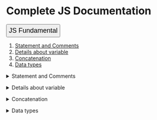 # Complete JS Documentation
<a name='top'></a>
<button style='padding:5px; font-size:18px;'>JS Fundamental</button>

1. [Statement and Comments](#Statement)
1. [Details about variable](#variable)
1. [Concatenation](#Concatenation)
1. [Data types](#dataTypes)

<a name='Statement'></a>
<details>
<summary> Statement and Comments</summary>
<h1> Statement and comments </h1>

> ***Statement***

Statement is a command. After complete command use (;). In below two variable is seperate statement.
### Example:
```js
var name;
let age;
```
> ***Comments***

In JavaScript, comments can be added using either double slashes (//) or a forward slash followed by an asterisk (/*) and an asterisk followed by a forward slash (*/).

Single-line comments, which are ignored by the JavaScript interpreter, can be added using double slashes:

`// This is a single-line comment`

Multi-line comments, which can span multiple lines and are also ignored by the interpreter, can be added using forward slash and asterisk:
```js
/* This is a
multi-line comment */
```
[Go to top:arrow_up: ](#top)
</details>


<a name='variable'></a>
<details>
<h1>Details about variable </h1>
    <summary>Details about variable</summary>

<button style='padding:3px; font-size:16px'>Learning summary</button>
- what is variable.
- Declaration of variable.
- Rules of assigning variable name.
- Assign value in variable.
- System of Re-assign value.
- Difference between var, let and const.
- Local and Global variable/scope.

> ***What is Variable?***  

Variable is a Container which store data.

> ***Declaration of Variable***

By three keyword declare variable.
- var
- let
- const  

### Example of declare variable
```js
var name;
let age;
const className;
```
> ***Rules of assigning variable name***

- Names can contain letters, digits, underscores, and dollar signs.
- Names must begin with a letter not number.
- Names can also begin with $ and _ (but we will not use it in this tutorial).
- Names are case sensitive (y and Y are different variables).
- Reserved words (like JavaScript keywords) cannot be used as names.
- Don't use ' ' or " " in variable name.

> Assign value in variable

Assign value in variable by = (assignment operator).

### Emample  of assign value:
```js
var name = "Anamul";
let age = 36;
const ClassName = 'Nine"
```
> ***Re-assign value***

When re-assign value in declared variable cann't use var, let and const.
```js
// Declare a variable with value
let name = 'Anamul';
console.log(name) // Result - Anamul

// Re-assign value in declared variable
name = 'Haque'
console.log(name) // Result - Haque
```
> ***Difference between var, let, const***

- var
    - variable can be re-declared by var
    - value can be re-assigned by var
- let
   - variable can't be re-declared by let
    - value can be re-assigned by let
- const
   - variable can't be re-declared by const
    - value can't be re-assigned by const

[Go to top:arrow_up: ](#top)

</details>


<a name='Concatenation'></a>

<details>
<summary>Concatenation</summary>

<h1> Concatenation </h1

<button style='padding:3px; font-size:16px'>Learning summary</button>
- Traditional concatenation using the plus (+) operator.
- concatenation with backtick (`).

> ***Traditional concatenation***
### Example:
```js
// Declare variable and assign value
const name = "Anamul";
const age = 35;

// Without Space
const bioData = "My name is" + name +"." + "I am" + age + "years old."
console.log(bioData);
// Output - My name isAnamul.I am35years old.

// With Space after is,am and before years
const bioData1 = "My name is " + name +"." + "I am " + age + " years old."
console.log(bioData1);
// Output - My name is Anamul.I am 35 years old.

// With Space " " 
const bioData2 = "My name is"+ " " + name +"." + "I am"+" " + age + " " + "years old."
console.log(bioData2);
// Output - My name is Anamul.I am 35 years old.
```
> ***concatenation with backtick (`)***

The rule of concatenation with backtick in JavaScript (also known as template literals) is to use the backtick (`) character instead of single or double quotes to define a string. Within the backticks, you can use expressions enclosed in ${} to concatenate variables or other expressions into the string.

For example, if you have a variable "name" with the value "John" and another variable "age" with the value 30, you can concatenate them into a string using the backtick notation like this:
```js
let name = "John";
let age = 30;
let message = `My name is ${name} and I am ${age} years old.`;
console.log(message);
```
This will output the following string: "My name is John and I am 30 years old."

The backtick notation allows for more readable and flexible string concatenation compared to traditional concatenation using the + operator. It also allows for multiline strings without the need for concatenating multiple lines using the + operator.
```js
let poem = `Roses are red
Violets are blue
Sugar is sweet
And so are you`;

console.log(poem);
```
[Go to top:arrow_up: ](#top)
</details>


<a name='dataType'></a>

<details>
--------------------------------------------------------------------------------------------------------
<summary>Data types</summary>
<h1>Data types</h1>

Ther are two types of data:  
1. Premitive data type.
2. Object/Reference type data.

> ***Premitive data type***

There are seven premitive type data:
1. Number: Use for decimal and integers (let age=25)
2. String: Sequence of characters. Used for text by Single or double cotation (let name='Anamul')
3. Boolean: Logical type that can only be true of false. Used for taking decision (let absent = true)
4. Undefined: Value taken by a variable that is not yet define (Empty value) (let age;)
5. Null: Means empty value;
6. Symbol: Vlue that is unique and connot be changed.
7. Bigint: For use large integers number.

> ***Object/Reference type data***

1. object.
2. Array.
3. date.

> ***Discription of Number type data***
- এই ডাটা লিখার সময় কোটেশন ব্যতিত লিখতে হয়।
- নাম্বারকে কোটেশনের মধ্যে লিখলে তা স্ট্রিং হয়ে যায়।
- এই ডাটায় দশমিক ব্যবহার করলে তাকে integer  বলে।
- এই ডাটায় দশমিক ব্যবহার না করলে তাকে floating point/decimal বলে। 
### _infinity Error:_
- 0 দিয়ে কাউকে ভাগ কররে যে ইরর আসবে তাকে infinity Error বলে। (let length = 25/0;)

### _non  Error:_
- স্ট্রিং এর সাথে কোন ম্যাথম্যাথিক্যাল অপারেশন করলে যে ইরর আসবে তাকে non Error বলে। (let length = "25"/0;)

> ***Discription of String type data***
- এই ডাটা লিখার সময় ডাবল বা সিংগেল কোটেশনের মধ্যে লিখতে হয়।
```js 
let name="Anamul"
```
- নাম্বারকে কোটেশনের মধ্যে লিখলে সেটি স্ট্রিং টাইপ ডাটা হয়ে যায়।
```js 
let mobile="01735..."
```
- ডাটার ভিতরে সিংগেল কোটেশনের অবজেক্ট থাকলে স্ট্রিং ডাবল কোটেশনে লিখতে হবে।
```js 
let abbr="'WWW'-World wide web"
```
- ডাটার ভিতরে ডাবল কোটেশনের অবজেক্ট থাকলে স্ট্রিং সিংগেল কোটেশনে লিখতে হবে।
```js 
let abbr=' "WWW"-World wide web'
```
## _Escape Character in string:_

|Code| Result | Description |  	
| --- | --- | --- |
| \\' | ' | Single quote |
| \\" | " | double quote |
| \\\ | \ | Backslace |
| \b  |  |  Backspace|
|\f |  | Form Feed |
|\n |  | New Line |
| \r|  | Carriage Return |
|\t |  | Horizontal Tabulator |
|\v |  | Vertical Tabulator |

## _String–type-data with (Backtick) (`):_
- Backtick দিয়ে স্ট্রিং লিখার নিয়মঃ
```js
let data =`I am a Student`
```
- Backtick দিয়ে লিখিত স্ট্রিং এর মধ্যে কোন ভেরিয়েবল এর ভেল্যু প্রিন্ট করতে হলে ${} এর ভিতরে ভেরিয়েবল লিখতে হবে।

```js
let firstName='Anamul";
let lastName='Haque';
let fullName = `${firstName} ${lastName}
```
> ***Description of null type data:***
- এই ডাটার অর্থ হল খালি ডাটা।
- যখন কোন ভেরিয়েবল এর ডাটা জানা থাকেনা অথবা পরবর্তীতে ইউজার থেকে ইনপুট আসবে তখন এই টাইপ ভেরিয়েবল ডিক্লিয়ার করা হয়।
- ইউজার কর্তৃক ইনপুট করার কথা কিন্তু ডাট না দিয়ে সাবমিট করলে null প্রদর্শিত হবে।
```js
let name = null;
let age = " ";
```
> ***Description of undefine type data:***
- এই ডাটার অর্থ হল ডাটার্টি undefine
- যখন কোন ভেরিয়েবল এ ভেল্যু এ্যাসাইন না করা হয় তখন undefine ইরর আসবে।
```js
let name;
console.log(name); // output - undefine
```
> ***Decription of Booleans type data:***
- এই ডাটায় শুধুমাত্র true এবং false থাকে।
```js
let x = true;
let y = false;
```
> ***Truthy and Falsy value:***

In JS there are five false value and all other is true value.
### _Five falsy value:_
    0 
    ""
    undefine
    null
    NaN
### _Example of falsy and truthly value:_
```js
console.log(Boolean("")); //false
console.log(Boolean(undefined)); //false
console.log(Boolean(null)); //false
console.log(Boolean(0)); //false
console.log(Boolean(NaN)); //false

console.log(Boolean({})); // true
console.log(Boolean([])); // true

// Example with statement
let amount1=0;
let amount2=100;

if (amount2){
    console.log("Do not spent all!")
}else{
    console.log("You need to income!")
}
// Output by amount1 - You need to income!
// output by amount2 - Do not spent all!
```
> ***Decription of Array type data***

In JavaScript, an array is a data type that holds a collection of elements, which can be of any data type, such as numbers, strings, objects, and even other arrays. Elements in an array are ordered and can be accessed by their index, which is a numerical value that represents the position of the element in the array. Arrays are created using the Array constructor or the array literal notation [ ]. For example:
```js
var numbers = new Array(1, 2, 3);
var fruits = ["apple", "banana", "orange"];
```
You can access the elements of an array using the index notation []. For example, to access the first element of the fruits array, you would use `fruits[0]`.

> ***Decription of Object type data***

In JavaScript, an object is a collection of properties, each with a name and a value. Objects are used to store and organize data in a structured way, and can be used to represent real-world objects, such as a person or a car. Objects can also be used to store and manipulate data in a program, such as a user's preferences or a game's score.

Here is an example of an object in JavaScript:
```js
let person = {
name: "John Doe",
age: 30,
occupation: "Developer",
hobbies: ["reading", "hiking", "coding"]
};
```
In this example, the object "person" has four properties: "name", "age", "occupation", and "hobbies". Each property has a name (a string) and a value (a string or an array or object).

Objects in JavaScript can be modified and accessed using the dot notation (e.g. person.name) or the bracket notation (e.g. `person["name"]`). They can also be used in loops, conditionals, and other JavaScript functions.

<a name='top'></a>
</details>